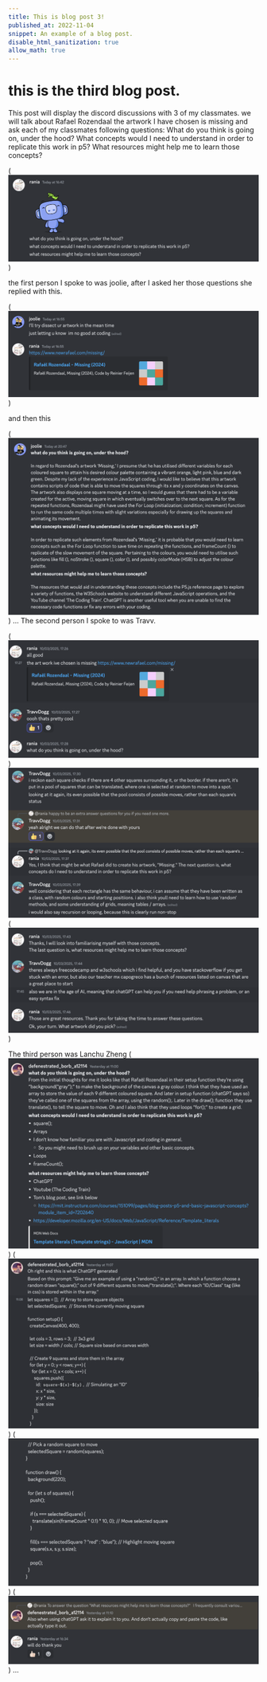 ```yaml
---
title: This is blog post 3!
published_at: 2022-11-04
snippet: An example of a blog post.
disable_html_sanitization: true
allow_math: true
---
```


# this is the third blog post.

This post will display the discord discussions with 3 of my classmates. we will talk about Rafael Rozendaal the artwork I have chosen is missing and ask each of my classmates following questions:
What do you think is going on, under the hood?
What concepts would I need to understand in order to replicate this work in p5?
What resources might help me to learn those concepts?

(![alt text](intro1.png))

the first person I spoke to was joolie, after I asked her those questions she replied with this.

(![alt text](convo.png))

and then this

(![alt text](convo2.png))
...
The second person I spoke to was Travv.

(![alt text](<travv intro.png>))
![alt text](<travv convo 2.png>)
(![alt text](<travv convo 1-1.png>))

The third person was Lanchu Zheng
(![alt text](<lanchu convo 1.png>))
(![alt text](<lanchu convo 2.png>))
(![alt text](<lanchu convo 3.png>))
(![alt text](<lanchu convo 4.png>))
...
